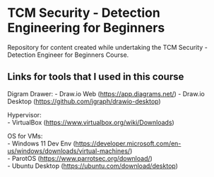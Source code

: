 
# TCM Security - Detection Engineering for Beginners
 Repository for content created while undertaking the TCM Security - Detection Engineer for Beginners Course.  


## Links for tools that I used in this course
 Digram Drawer:
    - Draw.io Web (https://app.diagrams.net/)
    - Draw.io Desktop (https://github.com/jgraph/drawio-desktop)
 
 Hypervisor:  
    - VirtualBox (https://www.virtualbox.org/wiki/Downloads)  
 
 OS for VMs:  
    - Windows 11 Dev Env (https://developer.microsoft.com/en-us/windows/downloads/virtual-machines/)  
    - ParotOS (https://www.parrotsec.org/download/)  
    - Ubuntu Desktop (https://ubuntu.com/download/desktop)  

 